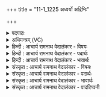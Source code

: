 +++
title = "11-1_1225 अध्वर्यो अद्रिभिः"

+++
<details><summary>पदपाठः</summary>

अ꣡य्व꣢꣯र्यो। अ꣡द्रि꣢꣯भिः। अ। द्रि꣣भिः। सुत꣢म्। सो꣡म꣢꣯म्। प꣣वि꣡त्रे꣢। आ। नय꣣। पुनाहि꣢। इ꣡न्द्रा꣢꣯य। पा꣡त꣢꣯वे। १२२५।
</details>

<details><summary>अधिमन्त्रम् (VC)</summary>

- पवमानः सोमः
- उचथ्य आङ्गिरसः
- गायत्री
- षड्जः
</details>

<details><summary>हिन्दी : आचार्य रामनाथ वेदालंकार - विषयः</summary>

प्रथम ऋचा की व्याख्या पूर्वार्चिक में ४९९ क्रमाङ्क पर ज्ञान-यज्ञ के विषय में की गयी थी। यहाँ उपासना-यज्ञ का वर्णन करते हैं।
</details>

<details><summary>हिन्दी : आचार्य रामनाथ वेदालंकार - पदार्थः</summary>

पदार्थान्वयभाषाः -  हे (अध्वर्यो) उपासना-यज्ञ के सञ्चालक उपासक ! तू (अद्रिभिः) ध्यानरूप सिल-बट्टों से (सुतम्) अभिषुत किये गये (सोमम्) भक्तिरस को (पवित्रे) पवित्र हृदय में (आनय) ला और (इन्द्राय पातवे) परमात्मा के पान के लिए उसे (पुनीहि) पवित्र कर ॥१॥
</details>

<details><summary>हिन्दी : आचार्य रामनाथ वेदालंकार - भावार्थः</summary>

भावार्थभाषाः -  छल,छिद्र,आडम्बर आदि से रहित पवित्र भक्तिरस से ही परमेश्वर तृप्त होता है ॥१॥
</details>

<details><summary>संस्कृत : आचार्य रामनाथ वेदालंकार - विषयः</summary>

तत्र प्रथमा ऋक् पूर्वार्चिके ४९९ क्रमाङ्के ज्ञानयज्ञविषये व्याख्याता। अत्रोपासनायज्ञविषयो वर्ण्यते।
</details>

<details><summary>संस्कृत : आचार्य रामनाथ वेदालंकार - पदार्थः</summary>

पदार्थान्वयभाषाः -  हे (अध्वर्यो) उपासनायज्ञस्य सञ्चालक उपासक ! त्वम् (अद्रिभिः) ध्यानरूपैः पेषणपाषाणैः (सुतम्) अभिषुतम् (सोमम्) भक्तिरसम् (पवित्रे) परिपूते हृदये (आनय) आहर। किञ्च, (इन्द्राय पातवे) परमात्मनः पानाय तम् (पुनाहि) पुनीहि,पवित्रय ॥१॥२
</details>

<details><summary>संस्कृत : आचार्य रामनाथ वेदालंकार - भावार्थः</summary>

भावार्थभाषाः -  छलच्छिद्राडम्बरादिरहितेन पवित्रेणैव भक्तिरसेन परमेश्वरस्तृप्यति ॥१॥
</details>

<details><summary>संस्कृत : आचार्य रामनाथ वेदालंकार - पादटिप्पनी</summary>

टिप्पणी:   १. ऋ० ९।५१।१, ‘आ सृ॑ज। पुनी॒हीन्द्रा॑य॒’ इति पाठः। य० २०।३१ ‘आ न॑य। पु॒नी॒हीन्द्रा॑य’ इति पाठः। साम० ४९९। २. यजुर्भाष्ये दयानन्दर्षिर्मन्त्रमिमं सोमौषधिविषये व्याख्यातवान्।
</details>